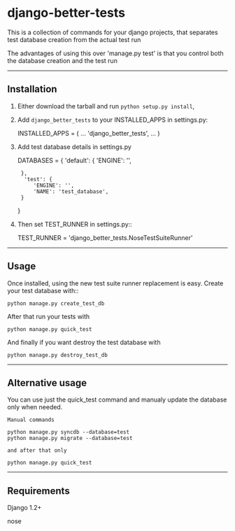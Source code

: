 django-better-tests
=======================

This is a collection of commands for your django projects, that separates
test database creation from the actual test run


The advantages of using this over 'manage.py test' is that you control both
the database creation and the test run

------------
Installation
------------

1. Either download the tarball and run ``python setup.py install``,

2. Add ``django_better_tests`` to your INSTALLED_APPS in settings.py:

	INSTALLED_APPS = (
	...
	'django_better_tests',
	...
	)


3. Add test database details in settings.py 

	DATABASES = {
		'default': {
			'ENGINE': '',
			
		},
		 'test': {
			'ENGINE': '',
			'NAME': 'test_database',
		}
	}		
	

4. Then set TEST_RUNNER in settings.py::

	TEST_RUNNER = 'django_better_tests.NoseTestSuiteRunner'
	   

-----
Usage
-----

Once installed, using the new test suite runner replacement is easy. Create your test database with::

	python manage.py create_test_db 
	
After that run your tests with

	python manage.py quick_test
	
	
And finally if you want destroy the test database with

	python manage.py destroy_test_db


--------
Alternative usage 
------

You can use just the quick_test command and manualy update the database only when needed. 

    Manual commands

    python manage.py syncdb --database=test
    python manage.py migrate --database=test

    and after that only

    python manage.py quick_test

	
------------
Requirements
------------

Django 1.2+

nose

